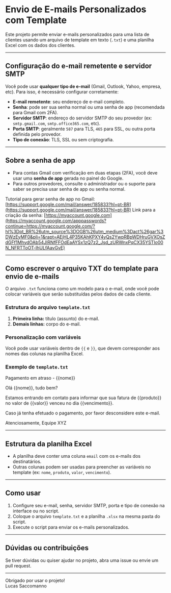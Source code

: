 # Envio de E-mails Personalizados com Template

Este projeto permite enviar e-mails personalizados para uma lista de clientes usando um arquivo de template em texto (`.txt`) e uma planilha Excel com os dados dos clientes.

---

## Configuração do e-mail remetente e servidor SMTP

Você pode usar **qualquer tipo de e-mail** (Gmail, Outlook, Yahoo, empresa, etc). Para isso, é necessário configurar corretamente:

- **E-mail remetente**: seu endereço de e-mail completo.
- **Senha**: pode ser sua senha normal ou uma senha de app (recomendada para Gmail com 2FA).
- **Servidor SMTP**: endereço do servidor SMTP do seu provedor (ex: `smtp.gmail.com`, `smtp.office365.com`, etc).
- **Porta SMTP**: geralmente `587` para TLS, `465` para SSL, ou outra porta definida pelo provedor.
- **Tipo de conexão**: TLS, SSL ou sem criptografia.

---

## Sobre a senha de app

- Para contas Gmail com verificação em duas etapas (2FA), você deve usar uma **senha de app** gerada no painel do Google.  
- Para outros provedores, consulte o administrador ou o suporte para saber se precisa usar senha de app ou senha normal.

Tutorial para gerar senha de app no Gmail:
[https://support.google.com/mail/answer/185833?hl=pt-BR](https://support.google.com/mail/answer/185833?hl=pt-BR)
Link para a criaçâo da senha:
[https://myaccount.google.com](https://myaccount.google.com/apppasswords?continue=https://myaccount.google.com/?hl%3Dpt_BR%26utm_source%3DOGB%26utm_medium%3Dact%26gar%3DWzEyMF0&pli=1&rapt=AEjHL4P35KAhKPXY4yQs2YwpRBpWDHruGVXOsZdGFf1MhydOAb54JIRNfFFOdEaAYSx1zQ7z2_Jsd_zURWnxPqCX35YSTlo00N_NFRTToOT-lhULfAavGvE)

---

## Como escrever o arquivo TXT do template para envio de e-mails

O arquivo `.txt` funciona como um modelo para o e-mail, onde você pode colocar variáveis que serão substituídas pelos dados de cada cliente.

### Estrutura do arquivo `template.txt`

1. **Primeira linha:** título (assunto) do e-mail.  
2. **Demais linhas:** corpo do e-mail.

### Personalização com variáveis

Você pode usar variáveis dentro de `{{` e `}}`, que devem corresponder aos nomes das colunas na planilha Excel.

### Exemplo de `template.txt`

Pagamento em atraso - {{nome}}

Olá {{nome}}, tudo bem?

Estamos entrando em contato para informar que sua fatura de {{produto}} no valor de {{valor}} venceu no dia {{vencimento}}.

Caso já tenha efetuado o pagamento, por favor desconsidere este e-mail.

Atenciosamente,
Equipe XYZ

---

## Estrutura da planilha Excel

- A planilha deve conter uma coluna `email` com os e-mails dos destinatários.  
- Outras colunas podem ser usadas para preencher as variáveis no template (ex: `nome`, `produto`, `valor`, `vencimento`).

---

## Como usar

1. Configure seu e-mail, senha, servidor SMTP, porta e tipo de conexão na interface ou no script.  
2. Coloque o arquivo `template.txt` e a planilha `.xlsx` na mesma pasta do script.  
3. Execute o script para enviar os e-mails personalizados.

---

## Dúvidas ou contribuições

Se tiver dúvidas ou quiser ajudar no projeto, abra uma issue ou envie um pull request.

---

Obrigado por usar o projeto!  
Lucas Saccomanno
